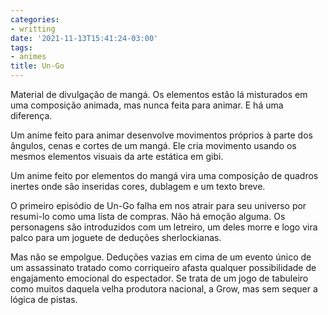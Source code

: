 ```yaml
---
categories:
- writting
date: '2021-11-13T15:41:24-03:00'
tags:
- animes
title: Un-Go
---
```


Material de divulgação de mangá. Os elementos estão lá misturados em uma composição animada, mas nunca feita para animar. E há uma diferença.

Um anime feito para animar desenvolve movimentos próprios à parte dos ângulos, cenas e cortes de um mangá. Ele cria movimento usando os mesmos elementos visuais da arte estática em gibi.

Um anime feito por elementos do mangá vira uma composição de quadros inertes onde são inseridas cores, dublagem e um texto breve.

O primeiro episódio de Un-Go falha em nos atrair para seu universo por resumi-lo como uma lista de compras. Não há emoção alguma. Os personagens são introduzidos com um letreiro, um deles morre e logo vira palco para um joguete de deduções sherlockianas.

Mas não se empolgue. Deduções vazias em cima de um evento único de um assassinato tratado como corriqueiro afasta qualquer possibilidade de engajamento emocional do espectador. Se trata de um jogo de tabuleiro como muitos daquela velha produtora nacional, a Grow, mas sem sequer a lógica de pistas.

